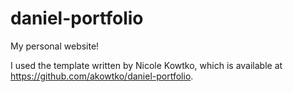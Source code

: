 # daniel-portfolio

My personal website!

I used the template written by Nicole Kowtko, which is available at https://github.com/akowtko/daniel-portfolio.
